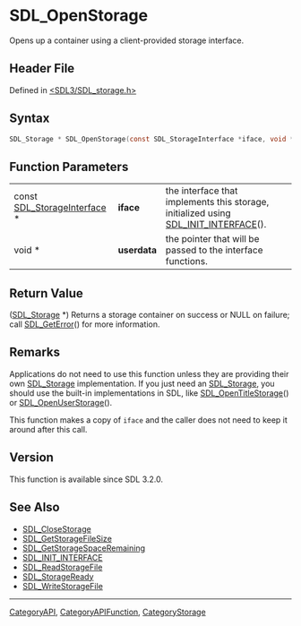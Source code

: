 # SDL_OpenStorage

Opens up a container using a client-provided storage interface.

## Header File

Defined in [<SDL3/SDL_storage.h>](https://github.com/libsdl-org/SDL/blob/main/include/SDL3/SDL_storage.h)

## Syntax

```c
SDL_Storage * SDL_OpenStorage(const SDL_StorageInterface *iface, void *userdata);
```

## Function Parameters

|                                                      |              |                                                                                                           |
| ---------------------------------------------------- | ------------ | --------------------------------------------------------------------------------------------------------- |
| const [SDL_StorageInterface](SDL_StorageInterface) * | **iface**    | the interface that implements this storage, initialized using [SDL_INIT_INTERFACE](SDL_INIT_INTERFACE)(). |
| void *                                               | **userdata** | the pointer that will be passed to the interface functions.                                               |

## Return Value

([SDL_Storage](SDL_Storage) *) Returns a storage container on success or
NULL on failure; call [SDL_GetError](SDL_GetError)() for more information.

## Remarks

Applications do not need to use this function unless they are providing
their own [SDL_Storage](SDL_Storage) implementation. If you just need an
[SDL_Storage](SDL_Storage), you should use the built-in implementations in
SDL, like [SDL_OpenTitleStorage](SDL_OpenTitleStorage)() or
[SDL_OpenUserStorage](SDL_OpenUserStorage)().

This function makes a copy of `iface` and the caller does not need to keep
it around after this call.

## Version

This function is available since SDL 3.2.0.

## See Also

- [SDL_CloseStorage](SDL_CloseStorage)
- [SDL_GetStorageFileSize](SDL_GetStorageFileSize)
- [SDL_GetStorageSpaceRemaining](SDL_GetStorageSpaceRemaining)
- [SDL_INIT_INTERFACE](SDL_INIT_INTERFACE)
- [SDL_ReadStorageFile](SDL_ReadStorageFile)
- [SDL_StorageReady](SDL_StorageReady)
- [SDL_WriteStorageFile](SDL_WriteStorageFile)






----
[CategoryAPI](CategoryAPI), [CategoryAPIFunction](CategoryAPIFunction), [CategoryStorage](CategoryStorage)

